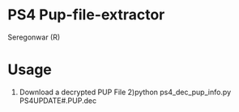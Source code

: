 # PS4 Pup-file-extractor
Seregonwar (R)
# Usage
1) Download a decrypted PUP File
2)python ps4_dec_pup_info.py PS4UPDATE#.PUP.dec
